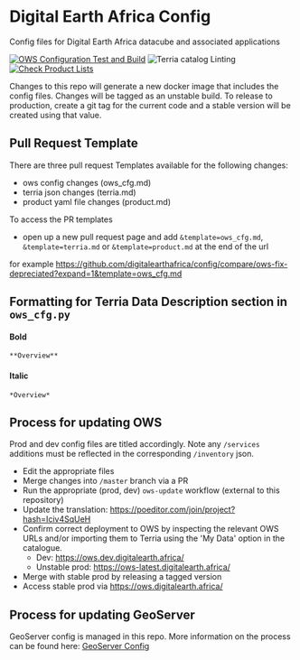 # Digital Earth Africa Config
Config files for Digital Earth Africa datacube and associated applications

[![OWS Configuration Test and Build](https://github.com/digitalearthafrica/config/actions/workflows/ows-config-test-build.yaml/badge.svg)](https://github.com/digitalearthafrica/config/actions/workflows/ows-config-test-build.yaml)
![Terria catalog Linting](https://github.com/digitalearthafrica/config/workflows/Terria%20catalog%20Linting/badge.svg)
[![Check Product Lists](https://github.com/digitalearthafrica/config/actions/workflows/product-lists-test.yaml/badge.svg)](https://github.com/digitalearthafrica/config/actions/workflows/product-lists-test.yaml)

Changes to this repo will generate a new docker image that includes the config files. Changes will be tagged as an unstable build.
To release to production, create a git tag for the current code and a stable version will be created using that value.

## Pull Request Template
There are three pull request Templates available for the following changes:
- ows config changes (ows_cfg.md)
- terria json changes (terria.md)
- product yaml file changes (product.md)

To access the PR templates
- open up a new pull request page and add `&template=ows_cfg.md`, `&template=terria.md` or `&template=product.md` at the end of the url

for example https://github.com/digitalearthafrica/config/compare/ows-fix-depreciated?expand=1&template=ows_cfg.md

## Formatting for Terria Data Description section in `ows_cfg.py`
#### Bold
```
**Overview**
```
#### Italic
```
*Overview*
```

## Process for updating OWS
Prod and dev config files are titled accordingly. Note any `/services` additions must be reflected in the corresponding `/inventory` json.
 - Edit the appropriate files
 - Merge changes into `/master` branch via a PR
 - Run the appropriate (prod, dev) `ows-update` workflow (external to this repository)
 - Update the translation: https://poeditor.com/join/project?hash=Iciv4SqUeH
 - Confirm correct deployment to OWS by inspecting the relevant OWS URLs and/or importing them to Terria using the 'My Data' option in the catalogue.
     - Dev: https://ows.dev.digitalearth.africa/
     - Unstable prod: https://ows-latest.digitalearth.africa/ 
 - Merge with stable prod by releasing a tagged version
 - Access stable prod via https://ows.digitalearth.africa/

## Process for updating GeoServer
GeoServer config is managed in this repo. More information on the process can be found here: [GeoServer Config](https://github.com/digitalearthafrica/config/tree/master/geoserver#digital-earth-africa-geoserver-config)
